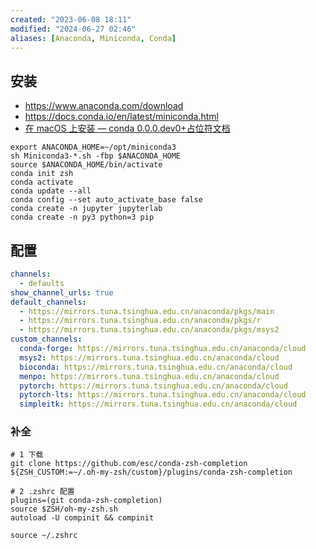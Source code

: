 ```yaml
---
created: "2023-06-08 18:11"
modified: "2024-06-27 02:46"
aliases: [Anaconda, Miniconda, Conda]
---
```


## 安装

- https://www.anaconda.com/download
- https://docs.conda.io/en/latest/miniconda.html
- [在 macOS 上安装 — conda 0.0.0.dev0+占位符文档](https://conda.io/projects/conda/en/stable/user-guide/install/macos.html)

```shell
export ANACONDA_HOME=~/opt/miniconda3
sh Miniconda3-*.sh -fbp $ANACONDA_HOME
source $ANACONDA_HOME/bin/activate
conda init zsh
conda activate
conda update --all
conda config --set auto_activate_base false
conda create -n jupyter jupyterlab
conda create -n py3 python=3 pip
```

## 配置

```yaml
channels:
  - defaults
show_channel_urls: true
default_channels:
  - https://mirrors.tuna.tsinghua.edu.cn/anaconda/pkgs/main
  - https://mirrors.tuna.tsinghua.edu.cn/anaconda/pkgs/r
  - https://mirrors.tuna.tsinghua.edu.cn/anaconda/pkgs/msys2
custom_channels:
  conda-forge: https://mirrors.tuna.tsinghua.edu.cn/anaconda/cloud
  msys2: https://mirrors.tuna.tsinghua.edu.cn/anaconda/cloud
  bioconda: https://mirrors.tuna.tsinghua.edu.cn/anaconda/cloud
  menpo: https://mirrors.tuna.tsinghua.edu.cn/anaconda/cloud
  pytorch: https://mirrors.tuna.tsinghua.edu.cn/anaconda/cloud
  pytorch-lts: https://mirrors.tuna.tsinghua.edu.cn/anaconda/cloud
  simpleitk: https://mirrors.tuna.tsinghua.edu.cn/anaconda/cloud
```

### 补全

```shell
# 1 下载
git clone https://github.com/esc/conda-zsh-completion ${ZSH_CUSTOM:=~/.oh-my-zsh/custom}/plugins/conda-zsh-completion

# 2 .zshrc 配置
plugins=(git conda-zsh-completion)
source $ZSH/oh-my-zsh.sh
autoload -U compinit && compinit

source ~/.zshrc
```